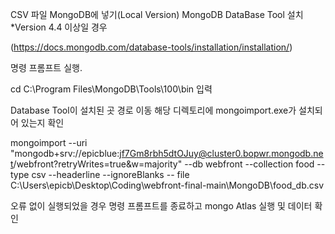 CSV 파일 MongoDB에 넣기(Local Version)
MongoDB DataBase Tool 설치 *Version 4.4 이상일 경우

(https://docs.mongodb.com/database-tools/installation/installation/)

명령 프롬프트 실행.

cd C:\Program Files\MongoDB\Tools\100\bin 입력

Database Tool이 설치된 곳 경로 이동
해당 디렉토리에 mongoimport.exe가 설치되어 있는지 확인

mongoimport --uri "mongodb+srv://epicblue:jf7Gm8rbh5dtOJuy@cluster0.bopwr.mongodb.net/webfront?retryWrites=true&w=majority" --db webfront --collection food --type csv --headerline --ignoreBlanks -- file C:\Users\epicb\Desktop\Coding\webfront-final-main\MongoDB\food_db.csv

오류 없이 실행되었을 경우 명령 프롬프트를 종료하고 mongo Atlas 실행 및 데이터 확인

